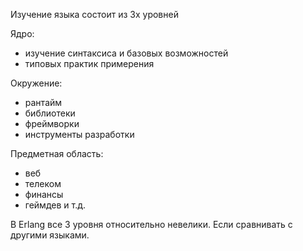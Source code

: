 Изучение языка состоит из 3х уровней

Ядро:
- изучение синтаксиса и базовых возможностей
- типовых практик примерения

Окружение:
- рантайм
- библиотеки
- фреймворки
- инструменты разработки

Предметная область:
- веб
- телеком
- финансы
- геймдев
и т.д.

В Erlang все 3 уровня относительно невелики. Если сравнивать с другими языками.
